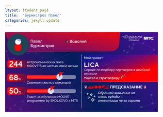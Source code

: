 ```yaml
---
layout: student_page
title:  "Бурмистров Павел"
categories: jekyll update
---
```

<img class="img-fluid" src="/img/posts/Бурмистров Павел.png" alt="moove-2">
